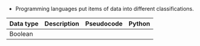 - Programming languages put items of data into different classifications. 

| Data type | Description | Pseudocode | Python |
| --------- | ----------- | ---------- | ------ |
| Boolean   |             |            |        |
